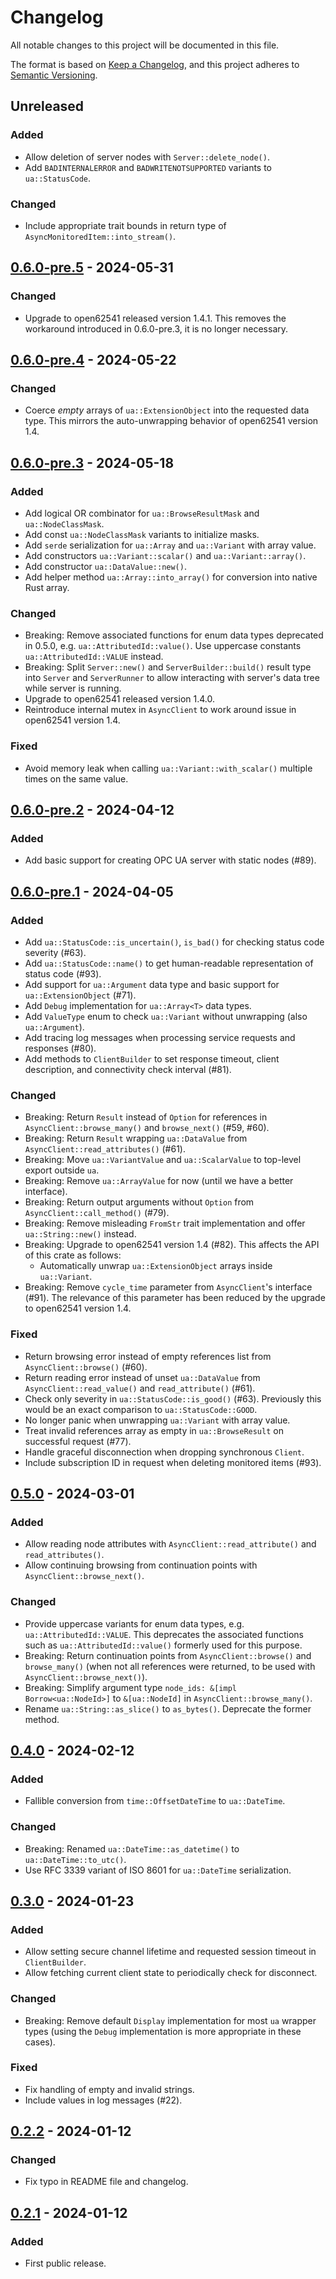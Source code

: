 # Changelog

All notable changes to this project will be documented in this file.

The format is based on [Keep a Changelog](https://keepachangelog.com/en/1.0.0/), and this project
adheres to [Semantic Versioning](https://semver.org/spec/v2.0.0.html).

## Unreleased

### Added

- Allow deletion of server nodes with `Server::delete_node()`.
- Add `BADINTERNALERROR` and `BADWRITENOTSUPPORTED` variants to `ua::StatusCode`.

### Changed

- Include appropriate trait bounds in return type of `AsyncMonitoredItem::into_stream()`.

## [0.6.0-pre.5] - 2024-05-31

[0.6.0-pre.5]: https://github.com/HMIProject/open62541/compare/v0.6.0-pre.4...v0.6.0-pre.5

### Changed

- Upgrade to open62541 released version 1.4.1. This removes the workaround introduced in
  0.6.0-pre.3, it is no longer necessary.

## [0.6.0-pre.4] - 2024-05-22

[0.6.0-pre.4]: https://github.com/HMIProject/open62541/compare/v0.6.0-pre.3...v0.6.0-pre.4

### Changed

- Coerce _empty_ arrays of `ua::ExtensionObject` into the requested data type. This mirrors the
  auto-unwrapping behavior of open62541 version 1.4.

## [0.6.0-pre.3] - 2024-05-18

[0.6.0-pre.3]: https://github.com/HMIProject/open62541/compare/v0.6.0-pre.2...v0.6.0-pre.3

### Added

- Add logical OR combinator for `ua::BrowseResultMask` and `ua::NodeClassMask`.
- Add const `ua::NodeClassMask` variants to initialize masks.
- Add `serde` serialization for `ua::Array` and `ua::Variant` with array value.
- Add constructors `ua::Variant::scalar()` and `ua::Variant::array()`.
- Add constructor `ua::DataValue::new()`.
- Add helper method `ua::Array::into_array()` for conversion into native Rust array.

### Changed

- Breaking: Remove associated functions for enum data types deprecated in 0.5.0, e.g.
  `ua::AttributedId::value()`. Use uppercase constants `ua::AttributedId::VALUE` instead.
- Breaking: Split `Server::new()` and `ServerBuilder::build()` result type into `Server` and
  `ServerRunner` to allow interacting with server's data tree while server is running.
- Upgrade to open62541 released version 1.4.0.
- Reintroduce internal mutex in `AsyncClient` to work around issue in open62541 version 1.4.

### Fixed

- Avoid memory leak when calling `ua::Variant::with_scalar()` multiple times on the same value.

## [0.6.0-pre.2] - 2024-04-12

[0.6.0-pre.2]: https://github.com/HMIProject/open62541/compare/v0.6.0-pre.1...v0.6.0-pre.2

### Added

- Add basic support for creating OPC UA server with static nodes (#89).

## [0.6.0-pre.1] - 2024-04-05

[0.6.0-pre.1]: https://github.com/HMIProject/open62541/compare/v0.5.0...v0.6.0-pre.1

### Added

- Add `ua::StatusCode::is_uncertain()`, `is_bad()` for checking status code severity (#63).
- Add `ua::StatusCode::name()` to get human-readable representation of status code (#93).
- Add support for `ua::Argument` data type and basic support for `ua::ExtensionObject` (#71).
- Add `Debug` implementation for `ua::Array<T>` data types.
- Add `ValueType` enum to check `ua::Variant` without unwrapping (also `ua::Argument`).
- Add tracing log messages when processing service requests and responses (#80).
- Add methods to `ClientBuilder` to set response timeout, client description, and connectivity check
  interval (#81).

### Changed

- Breaking: Return `Result` instead of `Option` for references in `AsyncClient::browse_many()` and
  `browse_next()` (#59, #60).
- Breaking: Return `Result` wrapping `ua::DataValue` from `AsyncClient::read_attributes()` (#61).
- Breaking: Move `ua::VariantValue` and `ua::ScalarValue` to top-level export outside `ua`.
- Breaking: Remove `ua::ArrayValue` for now (until we have a better interface).
- Breaking: Return output arguments without `Option` from `AsyncClient::call_method()` (#79).
- Breaking: Remove misleading `FromStr` trait implementation and offer `ua::String::new()` instead.
- Breaking: Upgrade to open62541 version 1.4 (#82). This affects the API of this crate as follows:
  - Automatically unwrap `ua::ExtensionObject` arrays inside `ua::Variant`.
- Breaking: Remove `cycle_time` parameter from `AsyncClient`'s interface (#91). The relevance of
  this parameter has been reduced by the upgrade to open62541 version 1.4.

### Fixed

- Return browsing error instead of empty references list from `AsyncClient::browse()` (#60).
- Return reading error instead of unset `ua::DataValue` from `AsyncClient::read_value()` and
  `read_attribute()` (#61).
- Check only severity in `ua::StatusCode::is_good()` (#63). Previously this would be an exact
  comparison to `ua::StatusCode::GOOD`.
- No longer panic when unwrapping `ua::Variant` with array value.
- Treat invalid references array as empty in `ua::BrowseResult` on successful request (#77).
- Handle graceful disconnection when dropping synchronous `Client`.
- Include subscription ID in request when deleting monitored items (#93).

## [0.5.0] - 2024-03-01

[0.5.0]: https://github.com/HMIProject/open62541/compare/v0.4.0...v0.5.0

### Added

- Allow reading node attributes with `AsyncClient::read_attribute()` and `read_attributes()`.
- Allow continuing browsing from continuation points with `AsyncClient::browse_next()`.

### Changed

- Provide uppercase variants for enum data types, e.g. `ua::AttributedId::VALUE`. This deprecates
  the associated functions such as `ua::AttributedId::value()` formerly used for this purpose.
- Breaking: Return continuation points from `AsyncClient::browse()` and `browse_many()` (when not
  all references were returned, to be used with `AsyncClient::browse_next()`).
- Breaking: Simplify argument type `node_ids: &[impl Borrow<ua::NodeId>]` to `&[ua::NodeId]` in
  `AsyncClient::browse_many()`.
- Rename `ua::String::as_slice()` to `as_bytes()`. Deprecate the former method.

## [0.4.0] - 2024-02-12

[0.4.0]: https://github.com/HMIProject/open62541/compare/v0.3.0...v0.4.0

### Added

- Fallible conversion from `time::OffsetDateTime` to `ua::DateTime`.

### Changed

- Breaking: Renamed `ua::DateTime::as_datetime()` to `ua::DateTime::to_utc()`.
- Use RFC 3339 variant of ISO 8601 for `ua::DateTime` serialization.

## [0.3.0] - 2024-01-23

[0.3.0]: https://github.com/HMIProject/open62541/compare/v0.2.2...v0.3.0

### Added

- Allow setting secure channel lifetime and requested session timeout in `ClientBuilder`.
- Allow fetching current client state to periodically check for disconnect.

### Changed

- Breaking: Remove default `Display` implementation for most `ua` wrapper types (using the `Debug`
  implementation is more appropriate in these cases).

### Fixed

- Fix handling of empty and invalid strings.
- Include values in log messages (#22).

## [0.2.2] - 2024-01-12

[0.2.2]: https://github.com/HMIProject/open62541/compare/v0.2.1...v0.2.2

### Changed

- Fix typo in README file and changelog.

## [0.2.1] - 2024-01-12

[0.2.1]: https://github.com/HMIProject/open62541/releases/tag/v0.2.1

### Added

- First public release.
